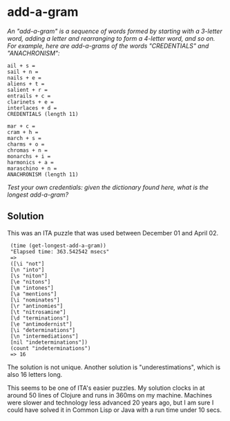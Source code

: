 # add-a-gram

_An "add-a-gram" is a sequence of words formed by starting with a 3-letter word,_ 
_adding a letter and rearranging to form a 4-letter word, and so on._ 
_For example, here are add-a-grams of the words "CREDENTIALS" and "ANACHRONISM":_

    ail + s =
    sail + n =
    nails + e =
    aliens + t =
    salient + r =
    entrails + c =
    clarinets + e =
    interlaces + d =
    CREDENTIALS (length 11)

    mar + c =
    cram + h =
    march + s =
    charms + o =
    chromas + n =
    monarchs + i =
    harmonics + a = 
    maraschino + n = 
    ANACHRONISM (length 11)

_Test your own credentials: given the dictionary found here, what is the longest_
_add-a-gram?_

## Solution

This was an ITA puzzle that was used between December 01 and April 02. 

     (time (get-longest-add-a-gram))
     "Elapsed time: 363.542542 msecs"
     =>
     ([\i "not"]
     [\n "into"]
     [\s "niton"]
     [\e "nitons"]
     [\m "intones"]
     [\a "mentions"]
     [\i "nominates"]
     [\r "antinomies"]
     [\t "nitrosamine"]
     [\d "terminations"]
     [\e "antimodernist"]
     [\i "determinations"]
     [\n "intermediations"]
     [nil "indeterminations"])
     (count "indeterminations")
     => 16

The solution is not unique. Another solution is "underestimations", which is 
also 16 letters long.

This seems to be one of ITA's easier puzzles. My solution clocks in at around
50 lines of Clojure and runs in 360ms on my machine. Machines were slower and
technology less advanced 20 years ago, but I am sure I could have solved it
in Common Lisp or Java with a run time under 10 secs.




